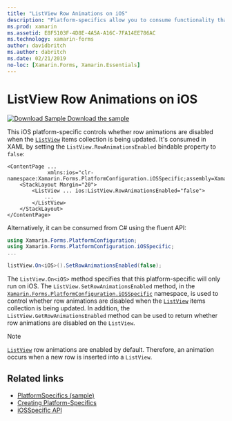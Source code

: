 ```yaml
---
title: "ListView Row Animations on iOS"
description: "Platform-specifics allow you to consume functionality that's only available on a specific platform, without implementing custom renderers or effects. This article explains how to consume the iOS platform-specific that controls whether row animations are disabled when the ListView items collection is being updated."
ms.prod: xamarin
ms.assetid: E8F5103F-4D8E-4A5A-A16C-7FA14EE786AC
ms.technology: xamarin-forms
author: davidbritch
ms.author: dabritch
ms.date: 02/21/2019
no-loc: [Xamarin.Forms, Xamarin.Essentials]
---
```


# ListView Row Animations on iOS

[![Download Sample](~/media/shared/download.png) Download the sample](/samples/xamarin/xamarin-forms-samples/userinterface-platformspecifics)

This iOS platform-specific controls whether row animations are disabled when the [`ListView`](xref:Xamarin.Forms.ListView) items collection is being updated. It's consumed in XAML by setting the `ListView.RowAnimationsEnabled` bindable property to `false`:

```xaml
<ContentPage ...
             xmlns:ios="clr-namespace:Xamarin.Forms.PlatformConfiguration.iOSSpecific;assembly=Xamarin.Forms.Core">
    <StackLayout Margin="20">
        <ListView ... ios:ListView.RowAnimationsEnabled="false">
            ...
        </ListView>
    </StackLayout>
</ContentPage>
```

Alternatively, it can be consumed from C# using the fluent API:

```csharp
using Xamarin.Forms.PlatformConfiguration;
using Xamarin.Forms.PlatformConfiguration.iOSSpecific;
...

listView.On<iOS>().SetRowAnimationsEnabled(false);
```

The `ListView.On<iOS>` method specifies that this platform-specific will only run on iOS. The `ListView.SetRowAnimationsEnabled` method, in the [`Xamarin.Forms.PlatformConfiguration.iOSSpecific`](xref:Xamarin.Forms.PlatformConfiguration.iOSSpecific) namespace, is used to control whether row animations are disabled when the [`ListView`](xref:Xamarin.Forms.ListView) items collection is being updated. In addition, the `ListView.GetRowAnimationsEnabled` method can be used to return whether row animations are disabled on the `ListView`.

> [!NOTE]
> [`ListView`](xref:Xamarin.Forms.ListView) row animations are enabled by default. Therefore, an animation occurs when a new row is inserted into a `ListView`.

## Related links

- [PlatformSpecifics (sample)](/samples/xamarin/xamarin-forms-samples/userinterface-platformspecifics)
- [Creating Platform-Specifics](~/xamarin-forms/platform/platform-specifics/index.md#creating-platform-specifics)
- [iOSSpecific API](xref:Xamarin.Forms.PlatformConfiguration.iOSSpecific)